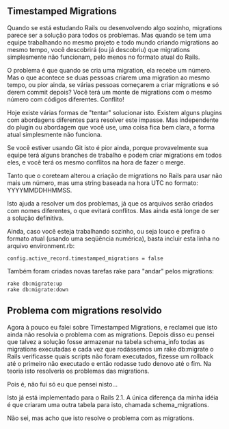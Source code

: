 ## Timestamped Migrations

Quando se está estudando Rails ou desenvolvendo algo sozinho, migrations parece ser a solução para todos os problemas. Mas quando se tem uma equipe trabalhando no mesmo projeto e todo mundo criando migrations ao mesmo tempo, você descobrirá (ou já descobriu) que migrations simplesmente não funcionam, pelo menos no formato atual do Rails.

O problema é que quando se cria uma migration, ela recebe um número. Mas o que acontece se duas pessoas criarem uma migration ao mesmo tempo, ou pior ainda, se várias pessoas começarem a criar migrations e só derem commit depois? Você terá um monte de migrations com o mesmo número com códigos diferentes. Conflito!

Hoje existe várias formas de "tentar" solucionar isto. Existem alguns plugins com abordagens diferentes para resolver este impasse. Mas independente do plugin ou abordagem que você use, uma coisa fica bem clara, a forma atual simplesmente não funciona.

Se você estiver usando Git isto é pior ainda, porque provavelmente sua equipe terá alguns branches de trabalho e podem criar migrations em todos eles, e você terá os mesmo conflitos na hora de fazer o merge.

Tanto que o coreteam alterou a criação de migrations no Rails para usar não mais um número, mas uma string baseada na hora UTC no formato: YYYYMMDDHHMMSS.

Isto ajuda a resolver um dos problemas, já que os arquivos serão criados com nomes diferentes, o que evitará conflitos. Mas ainda está longe de ser a solução definitiva.

Ainda, caso você esteja trabalhando sozinho, ou seja louco e prefira o formato atual (usando uma seqüência numérica), basta incluir esta linha no arquivo environment.rb:

	config.active_record.timestamped_migrations = false

Também foram criadas novas tarefas rake para "andar" pelos migrations:

	rake db:migrate:up
	rake db:migrate:down

## Problema com migrations resolvido

Agora à pouco eu falei sobre Timestamped Migrations, e reclamei que isto ainda não resolvia o problema com as migrations. Depois disso eu pensei que talvez a solução fosse armazenar na tabela schema_info todas as migrations executadas e cada vez que rodássemos um rake db:migrate o Rails verificasse quais scripts não foram executados, fizesse um rollback até o primeiro não executado e então rodasse tudo denovo até o fim. Na teoria isto resolveria os problemas das migrations.

Pois é, não fui só eu que pensei nisto…

Isto já está implementado para o Rails 2.1. A única diferença da minha idéia é que criaram uma outra tabela para isto, chamada schema_migrations.

Não sei, mas acho que isto resolve o problema com as migrations.
